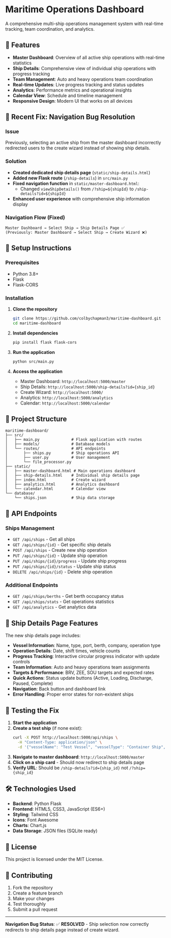 # Maritime Operations Dashboard

A comprehensive multi-ship operations management system with real-time tracking, team coordination, and analytics.

## 🚢 Features

- **Master Dashboard**: Overview of all active ship operations with real-time statistics
- **Ship Details**: Comprehensive view of individual ship operations with progress tracking
- **Team Management**: Auto and heavy operations team coordination
- **Real-time Updates**: Live progress tracking and status updates
- **Analytics**: Performance metrics and operational insights
- **Calendar View**: Schedule and timeline management
- **Responsive Design**: Modern UI that works on all devices

## 🔧 Recent Fix: Navigation Bug Resolution

### Issue
Previously, selecting an active ship from the master dashboard incorrectly redirected users to the create wizard instead of showing ship details.

### Solution
- **Created dedicated ship details page** (`static/ship-details.html`)
- **Added new Flask route** (`/ship-details`) in `src/main.py`
- **Fixed navigation function** in `static/master-dashboard.html`:
  - Changed `viewShipDetails()` from `/?ship=${shipId}` to `/ship-details?id=${shipId}`
- **Enhanced user experience** with comprehensive ship information display

### Navigation Flow (Fixed)
```
Master Dashboard → Select Ship → Ship Details Page ✅
(Previously: Master Dashboard → Select Ship → Create Wizard ❌)
```

## 🚀 Setup Instructions

### Prerequisites
- Python 3.8+
- Flask
- Flask-CORS

### Installation

1. **Clone the repository**
   ```bash
   git clone https://github.com/colbychapman3/maritime-dashboard.git
   cd maritime-dashboard
   ```

2. **Install dependencies**
   ```bash
   pip install flask flask-cors
   ```

3. **Run the application**
   ```bash
   python src/main.py
   ```

4. **Access the application**
   - Master Dashboard: `http://localhost:5000/master`
   - Ship Details: `http://localhost:5000/ship-details?id={ship_id}`
   - Create Wizard: `http://localhost:5000/`
   - Analytics: `http://localhost:5000/analytics`
   - Calendar: `http://localhost:5000/calendar`

## 📁 Project Structure

```
maritime-dashboard/
├── src/
│   ├── main.py              # Flask application with routes
│   ├── models/              # Database models
│   └── routes/              # API endpoints
│       ├── ships.py         # Ship operations API
│       ├── user.py          # User management
│       └── file_processor.py
├── static/
│   ├── master-dashboard.html # Main operations dashboard
│   ├── ship-details.html    # Individual ship details page
│   ├── index.html           # Create wizard
│   ├── analytics.html       # Analytics dashboard
│   └── calendar.html        # Calendar view
└── database/
    └── ships.json           # Ship data storage
```

## 🔗 API Endpoints

### Ships Management
- `GET /api/ships` - Get all ships
- `GET /api/ships/{id}` - Get specific ship details
- `POST /api/ships` - Create new ship operation
- `PUT /api/ships/{id}` - Update ship operation
- `PUT /api/ships/{id}/progress` - Update ship progress
- `PUT /api/ships/{id}/status` - Update ship status
- `DELETE /api/ships/{id}` - Delete ship operation

### Additional Endpoints
- `GET /api/ships/berths` - Get berth occupancy status
- `GET /api/ships/stats` - Get operations statistics
- `GET /api/analytics` - Get analytics data

## 🎯 Ship Details Page Features

The new ship details page includes:

- **Vessel Information**: Name, type, port, berth, company, operation type
- **Operation Details**: Date, shift times, vehicle counts
- **Progress Tracking**: Interactive circular progress indicator with update controls
- **Team Information**: Auto and heavy operations team assignments
- **Targets & Performance**: BRV, ZEE, SOU targets and expected rates
- **Quick Actions**: Status update buttons (Active, Loading, Discharge, Paused, Complete)
- **Navigation**: Back button and dashboard link
- **Error Handling**: Proper error states for non-existent ships

## 🔄 Testing the Fix

1. **Start the application**
2. **Create a test ship** (if none exist):
   ```bash
   curl -X POST http://localhost:5000/api/ships \
     -H "Content-Type: application/json" \
     -d '{"vesselName": "Test Vessel", "vesselType": "Container Ship", "port": "Test Port", "operationDate": "2025-07-04", "company": "Test Company", "operationType": "Discharge", "berthLocation": "Berth 1"}'
   ```
3. **Navigate to master dashboard**: `http://localhost:5000/master`
4. **Click on a ship card** - Should now redirect to ship details page
5. **Verify URL**: Should be `/ship-details?id={ship_id}` not `/?ship={ship_id}`

## 🛠️ Technologies Used

- **Backend**: Python Flask
- **Frontend**: HTML5, CSS3, JavaScript (ES6+)
- **Styling**: Tailwind CSS
- **Icons**: Font Awesome
- **Charts**: Chart.js
- **Data Storage**: JSON files (SQLite ready)

## 📝 License

This project is licensed under the MIT License.

## 🤝 Contributing

1. Fork the repository
2. Create a feature branch
3. Make your changes
4. Test thoroughly
5. Submit a pull request

---

**Navigation Bug Status**: ✅ **RESOLVED** - Ship selection now correctly redirects to ship details page instead of create wizard.